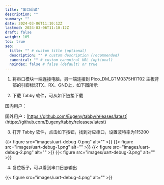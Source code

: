 ```yaml
---
title: "串口调试"
description: ""
summary: ""
date: 2024-03-06T11:10:12Z
lastmod: 2024-03-06T11:10:12Z
draft: false
weight: 105
toc: true
seo:
  title: "" # custom title (optional)
  description: "" # custom description (recommended)
  canonical: "" # custom canonical URL (optional)
  noindex: false # false (default) or true
---
```


1. 将串口模块一端连接电脑，另一端连接到 Pico_DM_GTM0375HI1T02 主板背部的引脚标识TX、RX、GND上，如下图所示


2. 下载 Tabby 软件，可从如下链接下载

国内用户：

国外用户：[https://github.com/Eugeny/tabby/releases/latest](https://github.com/Eugeny/tabby/releases/latest)

3. 打开 Tabby 软件，点击如下按钮，找到对应串口，设置波特率为115200

{{< figure src="images/uart-debug-0.png" alt="" >}}
{{< figure src="images/uart-debug-1.png" alt="" >}}
{{< figure src="images/uart-debug-2.png" alt="" >}}
{{< figure src="images/uart-debug-3.png" alt="" >}}

4. 复位板子，可以看到串口日志输出

{{< figure src="images/uart-debug-4.png" alt="" >}}